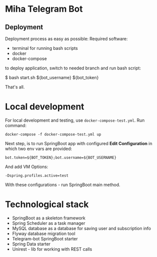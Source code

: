 # Miha Telegram Bot

## Deployment
Deployment process as easy as possible:
Required software:
- terminal for running bash scripts
- docker
- docker-compose

to deploy application, switch to needed branch and run bash script:

$ bash start.sh ${bot_username} ${bot_token}

That's all.

# Local development
For local development and testing, use `docker-compose-test.yml`. 
Run command: 
```shell
docker-compose -f docker-compose-test.yml up
```
Next step, is to run SpringBoot app with configured **Edit Configuration** in which two env vars are provided: 

`bot.token=${BOT_TOKEN};bot.username=${BOT_USERNAME}`

And add VM Options: 

`-Dspring.profiles.active=test `

 With these configurations - run SpringBoot main method.

# Technological stack
- SpringBoot as a skeleton framework
- Spring Scheduler as a task manager
- MySQL database as a database for saving user and subscription info
- Flyway database migration tool
- Telegram-bot SpringBoot starter
- Spring Data starter
- Unirest - lib for working with REST calls